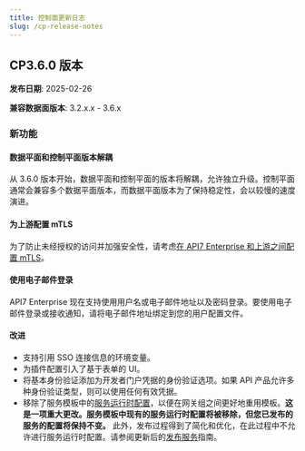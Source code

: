 ```yaml
---
title: 控制面更新日志
slug: /cp-release-notes
---
```


## CP3.6.0 版本

**发布日期**: 2025-02-26

**兼容数据面版本**: 3.2.x.x - 3.6.x

### 新功能

#### 数据平面和控制平面版本解耦

从 3.6.0 版本开始，数据平面和控制平面的版本将解耦，允许独立升级。控制平面通常会兼容多个数据平面版本，而数据平面版本为了保持稳定性，会以较慢的速度演进。

#### 为上游配置 mTLS

为了防止未经授权的访问并加强安全性，请考虑[在 API7 Enterprise 和上游之间配置 mTLS](../api-security/upstream-mtls.md)。

#### 使用电子邮件登录

API7 Enterprise 现在支持使用用户名或电子邮件地址以及密码登录。要使用电子邮件登录或接收通知，请将电子邮件地址绑定到您的用户配置文件。

#### 改进

* 支持引用 SSO 连接信息的环境变量。
* 为插件配置引入了基于表单的 UI。
* 将基本身份验证添加为开发者门户凭据的身份验证选项。如果 API 产品允许多种身份验证类型，则可以使用任何有效凭据。
* 移除了服务模板中的[服务运行时配置](../key-concepts/services.md#service-runtime-configurations)，以便在网关组之间更好地重用模板。**这是一项重大更改。服务模板中现有的服务运行时配置将被移除，但您已发布的服务的配置将保持不变。** 此外，发布过程得到了简化和优化，在此过程中不允许进行服务运行时配置。请参阅更新后的[发布服务](../getting-started/publish-service.md)指南。